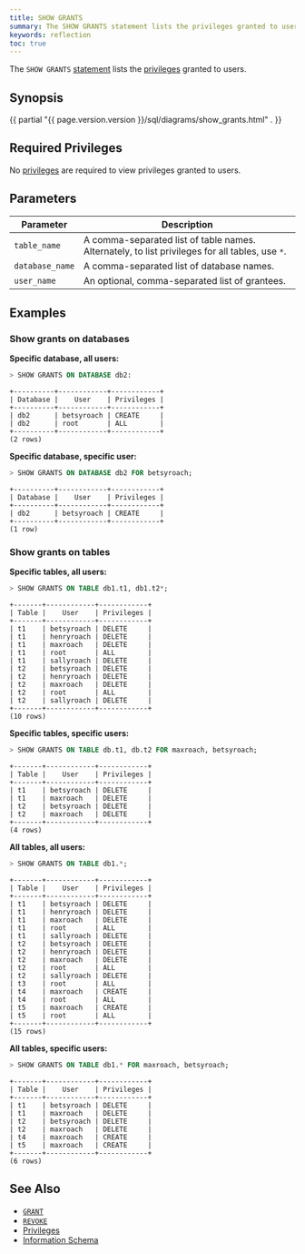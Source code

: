 ```yaml
---
title: SHOW GRANTS
summary: The SHOW GRANTS statement lists the privileges granted to users.
keywords: reflection
toc: true
---
```


The `SHOW GRANTS` [statement](sql-statements.html) lists the [privileges](privileges.html) granted to users.


## Synopsis

{{ partial "{{ page.version.version }}/sql/diagrams/show_grants.html" . }}

## Required Privileges

No [privileges](privileges.html) are required to view privileges granted to users.

## Parameters

Parameter | Description
----------|------------
`table_name` | A comma-separated list of table names. Alternately, to list privileges for all tables, use `*`. 
`database_name` | A comma-separated list of database names.
`user_name` | An optional, comma-separated list of grantees. 

## Examples

### Show grants on databases

**Specific database, all users:**

~~~ sql
> SHOW GRANTS ON DATABASE db2:
~~~

~~~ shell
+----------+------------+------------+
| Database |    User    | Privileges |
+----------+------------+------------+
| db2      | betsyroach | CREATE     |
| db2      | root       | ALL        |
+----------+------------+------------+
(2 rows)
~~~

**Specific database, specific user:**

~~~ sql
> SHOW GRANTS ON DATABASE db2 FOR betsyroach;
~~~

~~~ shell
+----------+------------+------------+
| Database |    User    | Privileges |
+----------+------------+------------+
| db2      | betsyroach | CREATE     |
+----------+------------+------------+
(1 row)
~~~

### Show grants on tables

**Specific tables, all users:**

~~~ sql
> SHOW GRANTS ON TABLE db1.t1, db1.t2*;
~~~

~~~ shell
+-------+------------+------------+
| Table |    User    | Privileges |
+-------+------------+------------+
| t1    | betsyroach | DELETE     |
| t1    | henryroach | DELETE     |
| t1    | maxroach   | DELETE     |
| t1    | root       | ALL        |
| t1    | sallyroach | DELETE     |
| t2    | betsyroach | DELETE     |
| t2    | henryroach | DELETE     |
| t2    | maxroach   | DELETE     |
| t2    | root       | ALL        |
| t2    | sallyroach | DELETE     |
+-------+------------+------------+
(10 rows)
~~~

**Specific tables, specific users:**

~~~ sql
> SHOW GRANTS ON TABLE db.t1, db.t2 FOR maxroach, betsyroach;
~~~
~~~ shell
+-------+------------+------------+
| Table |    User    | Privileges |
+-------+------------+------------+
| t1    | betsyroach | DELETE     |
| t1    | maxroach   | DELETE     |
| t2    | betsyroach | DELETE     |
| t2    | maxroach   | DELETE     |
+-------+------------+------------+
(4 rows)
~~~

**All tables, all users:**

~~~ sql
> SHOW GRANTS ON TABLE db1.*;
~~~

~~~ shell
+-------+------------+------------+
| Table |    User    | Privileges |
+-------+------------+------------+
| t1    | betsyroach | DELETE     |
| t1    | henryroach | DELETE     |
| t1    | maxroach   | DELETE     |
| t1    | root       | ALL        |
| t1    | sallyroach | DELETE     |
| t2    | betsyroach | DELETE     |
| t2    | henryroach | DELETE     |
| t2    | maxroach   | DELETE     |
| t2    | root       | ALL        |
| t2    | sallyroach | DELETE     |
| t3    | root       | ALL        |
| t4    | maxroach   | CREATE     |
| t4    | root       | ALL        |
| t5    | maxroach   | CREATE     |
| t5    | root       | ALL        |
+-------+------------+------------+
(15 rows)
~~~

**All tables, specific users:**

~~~ sql
> SHOW GRANTS ON TABLE db1.* FOR maxroach, betsyroach;
~~~

~~~ shell
+-------+------------+------------+
| Table |    User    | Privileges |
+-------+------------+------------+
| t1    | betsyroach | DELETE     |
| t1    | maxroach   | DELETE     |
| t2    | betsyroach | DELETE     |
| t2    | maxroach   | DELETE     |
| t4    | maxroach   | CREATE     |
| t5    | maxroach   | CREATE     |
+-------+------------+------------+
(6 rows)
~~~

## See Also

- [`GRANT`](grant.html)
- [`REVOKE`](revoke.html)
- [Privileges](privileges.html)
- [Information Schema](information-schema.html)

